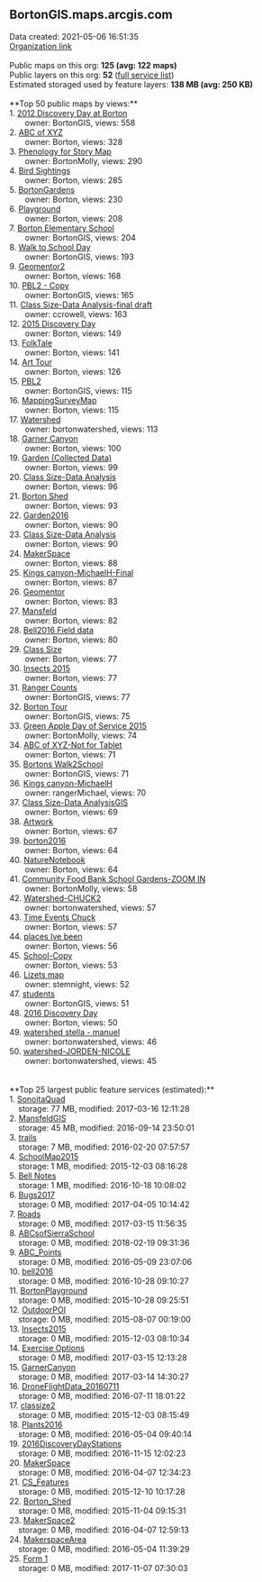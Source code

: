 <h2>BortonGIS.maps.arcgis.com</h2> Data created: 2021-05-06 16:51:35 <br /><a target='new' href='https://BortonGIS.maps.arcgis.com'>Organization link</a><br /><br />Public maps on this org: <b>125 (avg: 122 maps)</b><br />Public layers on this org: <b>52 </b>(<a target='new' href='https://services.arcgis.com/SKxGqe0cMM2sTbzo/ArcGIS/rest/services'>full service list</a>)<br />Estimated storaged used by feature layers: <b>138 MB (avg: 250 KB)</b><br /><br />**Top 50 public maps by views:**<br />  1. <a target='new' href='https://www.arcgis.com/home/item.html?id=967d8660400e4a71893f3b3648fb1d0b'>2012 Discovery Day at Borton</a> <br />  &nbsp;&nbsp;&nbsp;&nbsp; &nbsp;&nbsp;owner: BortonGIS, views: 558<br />  2. <a target='new' href='https://www.arcgis.com/home/item.html?id=a5538c29404c484ab50e437dce3a0ac9'>ABC of XYZ</a> <br />  &nbsp;&nbsp;&nbsp;&nbsp; &nbsp;&nbsp;owner: Borton, views: 328<br />  3. <a target='new' href='https://www.arcgis.com/home/item.html?id=b86d5f5ed456412f9507e72d579b7767'>Phenology for Story Map</a> <br />  &nbsp;&nbsp;&nbsp;&nbsp; &nbsp;&nbsp;owner: BortonMolly, views: 290<br />  4. <a target='new' href='https://www.arcgis.com/home/item.html?id=2cbbb96e16a14481a8c37851bbc5f0fe'>Bird Sightings</a> <br />  &nbsp;&nbsp;&nbsp;&nbsp; &nbsp;&nbsp;owner: Borton, views: 285<br />  5. <a target='new' href='https://www.arcgis.com/home/item.html?id=783b8266a5cf4139b8267370a291f356'>BortonGardens</a> <br />  &nbsp;&nbsp;&nbsp;&nbsp; &nbsp;&nbsp;owner: Borton, views: 230<br />  6. <a target='new' href='https://www.arcgis.com/home/item.html?id=fd0fa11cd7ed46c1a6ba67442ef23a25'>Playground</a> <br />  &nbsp;&nbsp;&nbsp;&nbsp; &nbsp;&nbsp;owner: Borton, views: 208<br />  7. <a target='new' href='https://www.arcgis.com/home/item.html?id=686c84a287354a739acb3e8740d23e1d'>Borton Elementary School</a> <br />  &nbsp;&nbsp;&nbsp;&nbsp; &nbsp;&nbsp;owner: BortonGIS, views: 204<br />  8. <a target='new' href='https://www.arcgis.com/home/item.html?id=2929048bb41846be866515a140334e14'>Walk to School Day</a> <br />  &nbsp;&nbsp;&nbsp;&nbsp; &nbsp;&nbsp;owner: BortonGIS, views: 193<br />  9. <a target='new' href='https://www.arcgis.com/home/item.html?id=022c9935b47645da89b7a5da93c22c25'>Geomentor2</a> <br />  &nbsp;&nbsp;&nbsp;&nbsp; &nbsp;&nbsp;owner: Borton, views: 168<br />  10. <a target='new' href='https://www.arcgis.com/home/item.html?id=d7aa33c4a70f4865bdb8482f57019023'>PBL2 - Copy</a> <br />  &nbsp;&nbsp;&nbsp;&nbsp; &nbsp;&nbsp;owner: BortonGIS, views: 165<br />  11. <a target='new' href='https://www.arcgis.com/home/item.html?id=107d652247d2400ca0be4a6c935aa8b4'>Class Size-Data Analysis-final draft</a> <br />  &nbsp;&nbsp;&nbsp;&nbsp; &nbsp;&nbsp;owner: ccrowell, views: 163<br />  12. <a target='new' href='https://www.arcgis.com/home/item.html?id=e748687b30e34ffd9787ad6c554e39aa'>2015 Discovery Day</a> <br />  &nbsp;&nbsp;&nbsp;&nbsp; &nbsp;&nbsp;owner: Borton, views: 149<br />  13. <a target='new' href='https://www.arcgis.com/home/item.html?id=fee4b32abebe48ba89fff6285bdd4b5c'>FolkTale</a> <br />  &nbsp;&nbsp;&nbsp;&nbsp; &nbsp;&nbsp;owner: Borton, views: 141<br />  14. <a target='new' href='https://www.arcgis.com/home/item.html?id=ffcefd9f80f3404cb09792e013faaa31'>Art Tour</a> <br />  &nbsp;&nbsp;&nbsp;&nbsp; &nbsp;&nbsp;owner: Borton, views: 126<br />  15. <a target='new' href='https://www.arcgis.com/home/item.html?id=5f1a8214049c4f8cb92e6543408dd134'>PBL2</a> <br />  &nbsp;&nbsp;&nbsp;&nbsp; &nbsp;&nbsp;owner: BortonGIS, views: 115<br />  16. <a target='new' href='https://www.arcgis.com/home/item.html?id=e9ef8c42da754eaea2e7a0f712dd1a52'>MappingSurveyMap</a> <br />  &nbsp;&nbsp;&nbsp;&nbsp; &nbsp;&nbsp;owner: Borton, views: 115<br />  17. <a target='new' href='https://www.arcgis.com/home/item.html?id=519854c3018a41f79de047122d82da87'>Watershed</a> <br />  &nbsp;&nbsp;&nbsp;&nbsp; &nbsp;&nbsp;owner: bortonwatershed, views: 113<br />  18. <a target='new' href='https://www.arcgis.com/home/item.html?id=d387cbaf66c745b18394d907b02cdfb4'>Garner Canyon</a> <br />  &nbsp;&nbsp;&nbsp;&nbsp; &nbsp;&nbsp;owner: Borton, views: 100<br />  19. <a target='new' href='https://www.arcgis.com/home/item.html?id=53c0bb48004047b3822aaf23bc7069f5'>Garden (Collected Data)</a> <br />  &nbsp;&nbsp;&nbsp;&nbsp; &nbsp;&nbsp;owner: Borton, views: 99<br />  20. <a target='new' href='https://www.arcgis.com/home/item.html?id=99b8d7b7b204496597456ebc2aa52906'>Class Size-Data Analysis</a> <br />  &nbsp;&nbsp;&nbsp;&nbsp; &nbsp;&nbsp;owner: Borton, views: 96<br />  21. <a target='new' href='https://www.arcgis.com/home/item.html?id=8890254d7adf48518c5785db34ce174f'>Borton Shed</a> <br />  &nbsp;&nbsp;&nbsp;&nbsp; &nbsp;&nbsp;owner: Borton, views: 93<br />  22. <a target='new' href='https://www.arcgis.com/home/item.html?id=563809d4be9b494d94a29ca3f6433bc9'>Garden2016</a> <br />  &nbsp;&nbsp;&nbsp;&nbsp; &nbsp;&nbsp;owner: Borton, views: 90<br />  23. <a target='new' href='https://www.arcgis.com/home/item.html?id=fe9a81ff518d4648899043bb4e028992'>Class Size-Data Analysis</a> <br />  &nbsp;&nbsp;&nbsp;&nbsp; &nbsp;&nbsp;owner: Borton, views: 90<br />  24. <a target='new' href='https://www.arcgis.com/home/item.html?id=1acab1889f7043089f63abcdc7f53265'>MakerSpace</a> <br />  &nbsp;&nbsp;&nbsp;&nbsp; &nbsp;&nbsp;owner: Borton, views: 88<br />  25. <a target='new' href='https://www.arcgis.com/home/item.html?id=2dd2b4d2cf6345c49087790f36b14e4b'>Kings canyon-MichaelH-Final</a> <br />  &nbsp;&nbsp;&nbsp;&nbsp; &nbsp;&nbsp;owner: Borton, views: 87<br />  26. <a target='new' href='https://www.arcgis.com/home/item.html?id=ad03ce6c30574a14b8e8e92789e534e5'>Geomentor</a> <br />  &nbsp;&nbsp;&nbsp;&nbsp; &nbsp;&nbsp;owner: Borton, views: 83<br />  27. <a target='new' href='https://www.arcgis.com/home/item.html?id=356684908b1f47efa623a6560338ea63'>Mansfeld</a> <br />  &nbsp;&nbsp;&nbsp;&nbsp; &nbsp;&nbsp;owner: Borton, views: 82<br />  28. <a target='new' href='https://www.arcgis.com/home/item.html?id=010849032e304b50a59f4f9085081fbb'>Bell2016 Field data</a> <br />  &nbsp;&nbsp;&nbsp;&nbsp; &nbsp;&nbsp;owner: Borton, views: 80<br />  29. <a target='new' href='https://www.arcgis.com/home/item.html?id=234f0d12e8b649cda788f2ac784a6629'>Class Size</a> <br />  &nbsp;&nbsp;&nbsp;&nbsp; &nbsp;&nbsp;owner: Borton, views: 77<br />  30. <a target='new' href='https://www.arcgis.com/home/item.html?id=2281eba8284244cea80e2027e6115285'>Insects 2015</a> <br />  &nbsp;&nbsp;&nbsp;&nbsp; &nbsp;&nbsp;owner: Borton, views: 77<br />  31. <a target='new' href='https://www.arcgis.com/home/item.html?id=f5cf8e3e335948c2a516d2037d445f2e'>Ranger Counts</a> <br />  &nbsp;&nbsp;&nbsp;&nbsp; &nbsp;&nbsp;owner: BortonGIS, views: 77<br />  32. <a target='new' href='https://www.arcgis.com/home/item.html?id=a3c4cb0db49b4b42bc22b3fb711cc14d'>Borton Tour</a> <br />  &nbsp;&nbsp;&nbsp;&nbsp; &nbsp;&nbsp;owner: BortonGIS, views: 75<br />  33. <a target='new' href='https://www.arcgis.com/home/item.html?id=16d950bd9605482ebaa597868e694d60'>Green Apple Day of Service 2015</a> <br />  &nbsp;&nbsp;&nbsp;&nbsp; &nbsp;&nbsp;owner: BortonMolly, views: 74<br />  34. <a target='new' href='https://www.arcgis.com/home/item.html?id=6d48162aa2904b68b272b454eca927d2'>ABC of XYZ-Not for Tablet</a> <br />  &nbsp;&nbsp;&nbsp;&nbsp; &nbsp;&nbsp;owner: Borton, views: 71<br />  35. <a target='new' href='https://www.arcgis.com/home/item.html?id=bc3c273b693f4d09831a00e3c7963942'>Bortons Walk2School</a> <br />  &nbsp;&nbsp;&nbsp;&nbsp; &nbsp;&nbsp;owner: BortonGIS, views: 71<br />  36. <a target='new' href='https://www.arcgis.com/home/item.html?id=2c9cb83db733496cb7af910c3d769733'>Kings canyon-MichaelH</a> <br />  &nbsp;&nbsp;&nbsp;&nbsp; &nbsp;&nbsp;owner: rangerMichael, views: 70<br />  37. <a target='new' href='https://www.arcgis.com/home/item.html?id=d0e4c2f265084b069e8928b61367fee6'>Class Size-Data AnalysisGIS</a> <br />  &nbsp;&nbsp;&nbsp;&nbsp; &nbsp;&nbsp;owner: Borton, views: 69<br />  38. <a target='new' href='https://www.arcgis.com/home/item.html?id=bf2753d84c1143b3be732ca36e86db00'>Artwork</a> <br />  &nbsp;&nbsp;&nbsp;&nbsp; &nbsp;&nbsp;owner: Borton, views: 67<br />  39. <a target='new' href='https://www.arcgis.com/home/item.html?id=f8df4be7abb1433e992dd1ebe11cd67e'>borton2016</a> <br />  &nbsp;&nbsp;&nbsp;&nbsp; &nbsp;&nbsp;owner: Borton, views: 64<br />  40. <a target='new' href='https://www.arcgis.com/home/item.html?id=99a06ab5a91e4b9585497d30947db5fc'>NatureNotebook</a> <br />  &nbsp;&nbsp;&nbsp;&nbsp; &nbsp;&nbsp;owner: Borton, views: 64<br />  41. <a target='new' href='https://www.arcgis.com/home/item.html?id=86065097f0e84b84b8a79ee20ca3b796'>Community Food Bank School Gardens-ZOOM IN</a> <br />  &nbsp;&nbsp;&nbsp;&nbsp; &nbsp;&nbsp;owner: BortonMolly, views: 58<br />  42. <a target='new' href='https://www.arcgis.com/home/item.html?id=c603b6ab725149988f5b06cf8e6963c0'>Watershed-CHUCK2</a> <br />  &nbsp;&nbsp;&nbsp;&nbsp; &nbsp;&nbsp;owner: bortonwatershed, views: 57<br />  43. <a target='new' href='https://www.arcgis.com/home/item.html?id=826f3343c9054553859bbbe83057ee1e'>Time Events Chuck</a> <br />  &nbsp;&nbsp;&nbsp;&nbsp; &nbsp;&nbsp;owner: Borton, views: 57<br />  44. <a target='new' href='https://www.arcgis.com/home/item.html?id=b6529689b7424814bd09c00190f6ca21'>places Ive been</a> <br />  &nbsp;&nbsp;&nbsp;&nbsp; &nbsp;&nbsp;owner: Borton, views: 56<br />  45. <a target='new' href='https://www.arcgis.com/home/item.html?id=e5a42031416a4e6b8d3922a6e2e650cf'>School-Copy</a> <br />  &nbsp;&nbsp;&nbsp;&nbsp; &nbsp;&nbsp;owner: Borton, views: 53<br />  46. <a target='new' href='https://www.arcgis.com/home/item.html?id=12028b7a7a3441ffbef810b5f1d8d58f'>Lizets map</a> <br />  &nbsp;&nbsp;&nbsp;&nbsp; &nbsp;&nbsp;owner: stemnight, views: 52<br />  47. <a target='new' href='https://www.arcgis.com/home/item.html?id=93af228f1de64258972df72636441f11'>students</a> <br />  &nbsp;&nbsp;&nbsp;&nbsp; &nbsp;&nbsp;owner: BortonGIS, views: 51<br />  48. <a target='new' href='https://www.arcgis.com/home/item.html?id=25ed402bcb434c5fbbc89a639f944272'>2016 Discovery Day</a> <br />  &nbsp;&nbsp;&nbsp;&nbsp; &nbsp;&nbsp;owner: Borton, views: 50<br />  49. <a target='new' href='https://www.arcgis.com/home/item.html?id=acdf2a48d59e4cf28926a895e746bceb'>watershed stella - manuel</a> <br />  &nbsp;&nbsp;&nbsp;&nbsp; &nbsp;&nbsp;owner: bortonwatershed, views: 46<br />  50. <a target='new' href='https://www.arcgis.com/home/item.html?id=e04b71368cc1412999ddfe2a5ef1b8e3'>watershed-JORDEN-NICOLE</a> <br />  &nbsp;&nbsp;&nbsp;&nbsp; &nbsp;&nbsp;owner: bortonwatershed, views: 45<br /><br /><br />**Top 25 largest public feature services (estimated):**<br /> 1. <a target='new' href='https://www.arcgis.com/home/item.html?id=01f944b523324257bb2749233c148fa2'>SonoitaQuad</a><br /> &nbsp;&nbsp;&nbsp;&nbsp;storage: 77 MB, modified: 2017-03-16 12:11:28<br /> 2. <a target='new' href='https://www.arcgis.com/home/item.html?id=079a4c0b7d9f4bfe959564300b2840c9'>MansfeldGIS</a><br /> &nbsp;&nbsp;&nbsp;&nbsp;storage: 45 MB, modified: 2016-09-14 23:50:01<br /> 3. <a target='new' href='https://www.arcgis.com/home/item.html?id=34280765416043da840f2a1e5c68d421'>trails</a><br /> &nbsp;&nbsp;&nbsp;&nbsp;storage: 7 MB, modified: 2016-02-20 07:57:57<br /> 4. <a target='new' href='https://www.arcgis.com/home/item.html?id=7f9c6dfce5be42b0b72d7390ceba4796'>SchoolMap2015</a><br /> &nbsp;&nbsp;&nbsp;&nbsp;storage: 1 MB, modified: 2015-12-03 08:16:28<br /> 5. <a target='new' href='https://www.arcgis.com/home/item.html?id=7008d00bb9e64c06bb3b408c5f1ea925'>Bell Notes</a><br /> &nbsp;&nbsp;&nbsp;&nbsp;storage: 1 MB, modified: 2016-10-18 10:08:02<br /> 6. <a target='new' href='https://www.arcgis.com/home/item.html?id=e48d106a49004b528a1b3abb34387068'>Bugs2017</a><br /> &nbsp;&nbsp;&nbsp;&nbsp;storage: 0 MB, modified: 2017-04-05 10:14:42<br /> 7. <a target='new' href='https://www.arcgis.com/home/item.html?id=26a369edf8784f70b82f6d2d2b0b8bde'>Roads</a><br /> &nbsp;&nbsp;&nbsp;&nbsp;storage: 0 MB, modified: 2017-03-15 11:56:35<br /> 8. <a target='new' href='https://www.arcgis.com/home/item.html?id=d47137f6147546b6aee642e0c5ae34a9'>ABCsofSierraSchool</a><br /> &nbsp;&nbsp;&nbsp;&nbsp;storage: 0 MB, modified: 2018-02-19 09:31:36<br /> 9. <a target='new' href='https://www.arcgis.com/home/item.html?id=4fcb4a38203643cbbfa9bec18b9337c8'>ABC_Points</a><br /> &nbsp;&nbsp;&nbsp;&nbsp;storage: 0 MB, modified: 2016-05-09 23:07:06<br /> 10. <a target='new' href='https://www.arcgis.com/home/item.html?id=b9a960aa1da340c88ed13a6458bc3c7e'>bell2016</a><br /> &nbsp;&nbsp;&nbsp;&nbsp;storage: 0 MB, modified: 2016-10-28 09:10:27<br /> 11. <a target='new' href='https://www.arcgis.com/home/item.html?id=09dcbd7deaf6485f940f04bb4df78b53'>BortonPlayground</a><br /> &nbsp;&nbsp;&nbsp;&nbsp;storage: 0 MB, modified: 2015-10-28 09:25:51<br /> 12. <a target='new' href='https://www.arcgis.com/home/item.html?id=ee2d1d575f1046688945dbc26f5bfbba'>OutdoorPOI</a><br /> &nbsp;&nbsp;&nbsp;&nbsp;storage: 0 MB, modified: 2015-08-07 00:19:00<br /> 13. <a target='new' href='https://www.arcgis.com/home/item.html?id=6257d289766c414b87c74b60a58fc09b'>Insects2015</a><br /> &nbsp;&nbsp;&nbsp;&nbsp;storage: 0 MB, modified: 2015-12-03 08:10:34<br /> 14. <a target='new' href='https://www.arcgis.com/home/item.html?id=598b4d2c40d2409ca35fce3c34c5fe5e'>Exercise Options</a><br /> &nbsp;&nbsp;&nbsp;&nbsp;storage: 0 MB, modified: 2017-03-15 12:13:28<br /> 15. <a target='new' href='https://www.arcgis.com/home/item.html?id=ca3811ee0bf14bffafb9ab3495491471'>GarnerCanyon</a><br /> &nbsp;&nbsp;&nbsp;&nbsp;storage: 0 MB, modified: 2017-03-14 14:30:27<br /> 16. <a target='new' href='https://www.arcgis.com/home/item.html?id=3284d932910c4ab58e568c1191646503'>DroneFlightData_20160711</a><br /> &nbsp;&nbsp;&nbsp;&nbsp;storage: 0 MB, modified: 2016-07-11 18:01:22<br /> 17. <a target='new' href='https://www.arcgis.com/home/item.html?id=9ece6da9ef244f93bafcf159c89c7f89'>classize2</a><br /> &nbsp;&nbsp;&nbsp;&nbsp;storage: 0 MB, modified: 2015-12-03 08:15:49<br /> 18. <a target='new' href='https://www.arcgis.com/home/item.html?id=2c956101c18d497391b82235cf170166'>Plants2016</a><br /> &nbsp;&nbsp;&nbsp;&nbsp;storage: 0 MB, modified: 2016-05-04 09:40:14<br /> 19. <a target='new' href='https://www.arcgis.com/home/item.html?id=09d8bec76e774993a612ff14d00810ea'>2016DiscoveryDayStations</a><br /> &nbsp;&nbsp;&nbsp;&nbsp;storage: 0 MB, modified: 2016-11-15 12:02:23<br /> 20. <a target='new' href='https://www.arcgis.com/home/item.html?id=41b545c08dce441383ea300b7801a3e3'>MakerSpace</a><br /> &nbsp;&nbsp;&nbsp;&nbsp;storage: 0 MB, modified: 2016-04-07 12:34:23<br /> 21. <a target='new' href='https://www.arcgis.com/home/item.html?id=b53da8f950e34a3b850479f0b3d873c4'>CS_Features</a><br /> &nbsp;&nbsp;&nbsp;&nbsp;storage: 0 MB, modified: 2015-12-10 10:17:28<br /> 22. <a target='new' href='https://www.arcgis.com/home/item.html?id=cb63245060b24aeabd27ca7a2f334567'>Borton_Shed</a><br /> &nbsp;&nbsp;&nbsp;&nbsp;storage: 0 MB, modified: 2015-11-04 09:15:31<br /> 23. <a target='new' href='https://www.arcgis.com/home/item.html?id=dbdda1e3fd5a48d9bad7e79716186dff'>MakerSpace2</a><br /> &nbsp;&nbsp;&nbsp;&nbsp;storage: 0 MB, modified: 2016-04-07 12:59:13<br /> 24. <a target='new' href='https://www.arcgis.com/home/item.html?id=7ecf93bedaa54d3c977383b95e83f263'>MakerspaceArea</a><br /> &nbsp;&nbsp;&nbsp;&nbsp;storage: 0 MB, modified: 2016-05-04 11:39:29<br /> 25. <a target='new' href='https://www.arcgis.com/home/item.html?id=dbfcbf13fbcf4c65a277697cacd21267'>Form 1</a><br /> &nbsp;&nbsp;&nbsp;&nbsp;storage: 0 MB, modified: 2017-11-07 07:30:03<br />